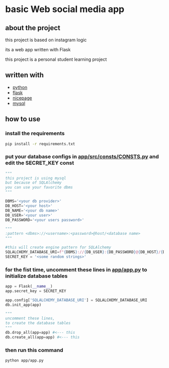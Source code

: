 # basic Web social media app

## about the project

this project is based on instagram logic

its a web app written with Flask

this project is a personal student learning project

## written with

- [python](https://www.python.org)
- [flask](https://flask.palletsprojects.com)
- [nicepage](https://www.nicepage.com)
- [mysql](https://www.mysql.com)

## how to use

### install the requirements
```bash
pip install -r requirements.txt
```

### put your database configs in [app/src/consts/CONSTS.py](https://github.com/parsariyahi/social_media_app/blob/master/app/src/consts/CONSTS.py) and edit the SECRET_KEY const
```python
"""
this project is using mysql
but because of SQLAlchemy
you can use your favorite dbms
"""

DBMS='<your db provider>' 
DB_HOST='<your host>'
DB_NAME='<your db name>'
DB_USER='<your user>'
DB_PASSWORD='<your users password>'

"""
:pattern <dbms>://<username>:<password>@host/<database name>
"""

#this will create engine pattern for SQLAlchemy
SQLALCHEMY_DATABASE_URI=f"{DBMS}://{DB_USER}:{DB_PASSWORD}@{DB_HOST}/{DB_NAME}"
SECRET_KEY = '<some random strings>'
```

### for the fist time, uncomment these lines in [app/app.py](https://github.com/parsariyahi/social_media_app/blob/master/app/app.py) to initialize database tables
```python
app = Flask(__name__)
app.secret_key = SECRET_KEY

app.config['SQLALCHEMY_DATABASE_URI'] = SQLALCHEMY_DATABASE_URI
db.init_app(app)

""" 
uncomment these lines,
to create the database tables
"""
db.drop_all(app=app) #<--- this
db.create_all(app=app) #<--- this
```

### then run this command
```bash
python app/app.py
```
